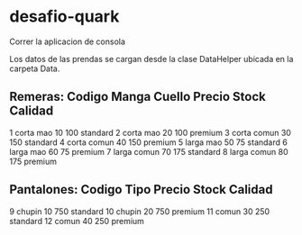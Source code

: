# desafio-quark

Correr la aplicacion de consola

Los datos de las prendas se cargan desde la clase DataHelper ubicada en la carpeta Data.

Remeras:
Codigo  Manga       Cuello      Precio  Stock   Calidad
--------------------------------------------------------
1       corta       mao         10      100     standard
2       corta       mao         20      100     premium
3       corta       comun       30      150     standard
4       corta       comun       40      150     premium
5       larga       mao         50      75      standard
6       larga       mao         60      75      premium
7       larga       comun       70      175     standard
8       larga       comun       80      175     premium


Pantalones:
Codigo  Tipo        Precio  Stock   Calidad
---------------------------------------------
9       chupin      10      750     standard
10      chupin      20      750     premium
11      comun       30      250     standard
12      comun       40      250     premium